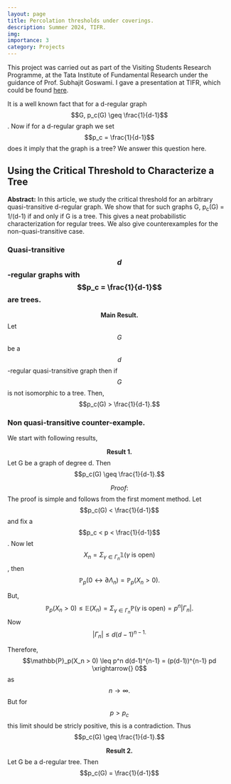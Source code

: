 ```yaml
---
layout: page
title: Percolation thresholds under coverings.
description: Summer 2024, TIFR.
img:
importance: 3
category: Projects
---
```

This project was carried out as part of the Visiting Students Research Programme, at the Tata Institute of Fundamental Research under the guidance of Prof. Subhajit Goswami. I gave a presentation at TIFR, which could be found [here](https://ishaan44.github.io/assets/pdf/VSRP_Presentation.pdf).

It is a well known fact that for a d-regular graph $$G, p_c(G) \geq \frac{1}{d-1}$$. Now if for a d-regular graph we set $$p_c = \frac{1}{d-1}$$ does it imply that the graph is a tree? We answer this question here. 


<h2>Using the Critical Threshold to Characterize a Tree</h2>
<p><strong>Abstract:</strong> In this article, we study the critical threshold for an arbitrary quasi-transitive d-regular graph.
We show that for such graphs G, p<sub>c</sub>(G) = 1/(d-1) if and only if G is a tree. This gives a neat probabilistic characterization 
for regular trees. We also give counterexamples for the non-quasi-transitive case.</p>


### Quasi-transitive $$d$$-regular graphs with $$p_c = \frac{1}{d-1}$$ are trees.
$$\textbf{Main Result.}$$ Let $$G$$ be a $$d$$-regular quasi-transitive graph then if $$G$$ is not isomorphic to a tree. Then,  $$p_c(G) > \frac{1}{d-1}.$$

### Non quasi-transitive counter-example.
We start with following results,

$$\textbf{Result 1.}$$ Let G be a graph of degree d. Then $$p_c(G) \geq \frac{1}{d-1}.$$

$$Proof:$$ The proof is simple and follows from the first moment method. Let $$p_c(G) < \frac{1}{d-1}$$ and fix a $$p_c < p < \frac{1}{d-1}$$. Now let $$X_n = \Sigma_{\gamma \in \Gamma_n}\mathbb{1}(\gamma \ \text{is open})$$, then $$ \mathbb{P}_p(0 \leftrightarrow\partial \Lambda_n) = \mathbb{P}_p(X_n > 0). $$ 

But, $$\mathbb{P}_p(X_n > 0) \leq \mathbb{E}(X_n) = \Sigma_{\gamma \in \Gamma_n}\mathbb{P}(\gamma \ \text{is open}) = p^n |\Gamma_n|.$$ Now $$|\Gamma_n| \leq d(d-1)^{n-1.}$$ 

Therefore,
$$\mathbb{P}_p(X_n > 0) \leq p^n d(d-1)^{n-1} = (p(d-1))^{n-1} pd \xrightarrow{} 0$$ as $$n \rightarrow{} \infty.$$ But for $$p>p_c$$ this limit should be stricly positive, this is a contradiction. Thus $$p_c(G) \geq \frac{1}{d-1}.$$



$$\textbf{Result 2.}$$ Let G be a d-regular tree. Then $$p_c(G) = \frac{1}{d-1}$$



